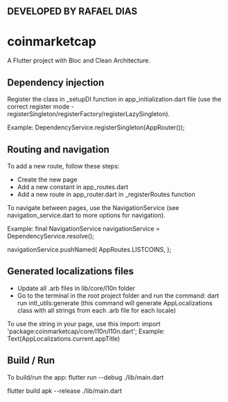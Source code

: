 ## DEVELOPED BY RAFAEL DIAS ##

# coinmarketcap

A Flutter project with Bloc and Clean Architecture.

## Dependency injection
Register the class in _setupDI function in app_initialization.dart file (use the correct register mode - registerSingleton/registerFactory/registerLazySingleton).

Example: DependencyService.registerSingleton<AppRouter>(AppRouter());

## Routing and navigation
To add a new route, follow these steps:
- Create the new page
- Add a new constant in app_routes.dart
- Add a new route in app_router.dart in _registerRoutes function

To navigate between pages, use the NavigationService (see navigation_service.dart to more options for navigation).

Example: 
final NavigationService navigationService = DependencyService.resolve<NavigationService>();

navigationService.pushNamed(
    AppRoutes.LISTCOINS,
);

## Generated localizations files
- Update all .arb files in lib/core/l10n folder
- Go to the terminal in the root project folder and run the command: dart run intl_utils:generate
(this command will generate AppLocalizations class with all strings from each .arb file for each locale)

To use the string in your page, use this import:
import 'package:coinmarketcap/core/l10n/l10n.dart';
Example: Text(AppLocalizations.current.appTitle)

## Build / Run
To build/run the app:
flutter run --debug ./lib/main.dart

flutter build apk --release ./lib/main.dart
